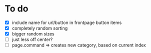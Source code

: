 # To do
- [x] include name for url/button in frontpage button items
- [x] completely random sorting
- [x] bigger random sizes
- [ ] just less off center?
- [ ] page.command => creates new category, based on current index